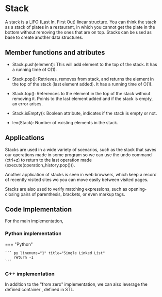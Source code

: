 # Stack
A stack is a LIFO (Last In, First Out) linear structure. You can think the stack as a stack of plates in a restaurant, in which you cannot get the plate in the bottom without removing the ones that are on top. Stacks can be used as base to create another data structures. 

## Member functions and atributes

* Stack.push(element): This will add element to the top of the stack. It has a running time of O(1).

* Stack.pop(): Retrieves, removes from stack, and returns the element in the top of the stack (last element added). It has a running time of O(1).

* Stack.top(): References to the element in the top of the stack without removing it. Points to the last element added and if the stack is empty, an error arises.

* Stack.isEmpty(): Boolean attribute, indicates if the stack is empty or not. 

* len(Stack): Number of existing elements in the stack. 

## Applications
Stacks are used in a wide variety of scenarios, such as the stack that saves our operations made in some program so we can use the undo command (ctrl+z) to return to the last operation made (execute(operation_history.pop())).

Another application of stacks is seen in web browsers, which keep a record of recently visited sites wo you can move easily between visited pages.

Stacks are also used to verify matching expressions, such as opening-closing pairs of parenthesis, brackets, or even markup tags. 

## Code Implementation
For the main implementation, 

### Python implementation
=== "Python"

    ``` py linenums="1" title="Single Linked List"
        return -1
    ```

### C++ implementation
In addition to the "from zero" implementation, we can also leverage the defined container , defined in STL. 

[^1]: Cormen, T.H. et al. (2022) Introduction to algorithms. Cambridge, MA: The MIT Press. 
[^2]: Goodrich, M.T., Tamassia, R. and Goldwasser, M.H. (2013) Data Structures and algorithms in Python. Hoboken, NJ: Wiley. 
[^3]: Skiena, S.S. (2020) The Algorithm Design Manual. 3rd edn. Springer. 
[^4]: Introduction to algorithms: Electrical Engineering and computer science MIT OpenCourseWare. Available at: https://ocw.mit.edu/courses/6-006-introduction-to-algorithms-spring-2020/ (Accessed: 29 September 2024). 
[^5]: Data Structures & Algorithms - Linked Lists - Singly Linked Lists. Available at: https://youtu.be/gpvtfbwgUxM?list=PLaBPUIXZ8s4D2onKZ2wj7dUCglYfA5wBd